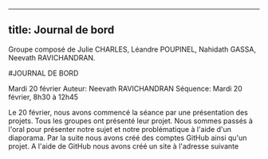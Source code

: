 
---
title: Journal de bord
---


Groupe composé de Julie CHARLES, Léandre POUPINEL, Nahidath GASSA, Neevath RAVICHANDRAN.

#JOURNAL DE BORD

Mardi 20 février
Auteur: Neevath RAVICHANDRAN
Séquence: Mardi 20 février, 8h30 à 12h45

  
  Le 20 février, nous avons commencé la séance par une présentation des projets. Tous les groupes ont présenté leur projet. Nous sommes passés à l'oral pour présenter notre sujet et notre problématique à l'aide d'un diaporama.
  Par la suite nous avons créé des comptes GitHub ainsi qu'un projet. A l'aide de GitHub nous avons créé un site à l'adresse suivante

